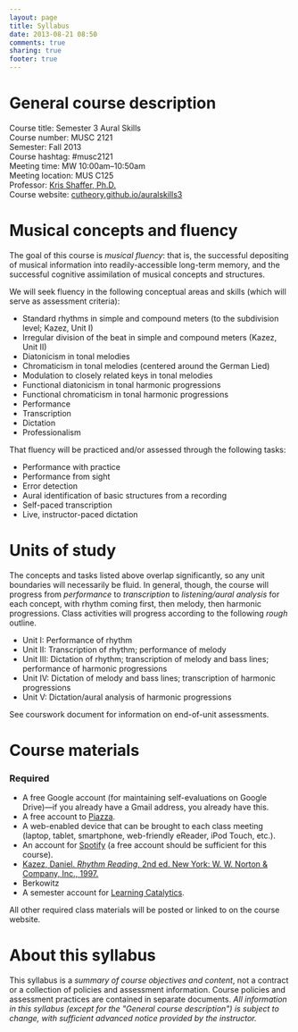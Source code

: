 ```yaml
---
layout: page
title: Syllabus
date: 2013-08-21 08:50
comments: true
sharing: true
footer: true
---
```


# General course description #

Course title: Semester 3 Aural Skills  
Course number: MUSC 2121  
Semester: Fall 2013  
Course hashtag: #musc2121  
Meeting time: MW 10:00am–10:50am  
Meeting location: MUS C125  
Professor: [Kris Shaffer, Ph.D.](http://twitter.com/krisshaffer)  
Course website: [cutheory.github.io/auralskills3](http://cutheory.github.io/auralskills3/)  


# Musical concepts and fluency #

The goal of this course is *musical fluency*: that is, the successful depositing of musical information into readily-accessible long-term memory, and the successful cognitive assimilation of musical concepts and structures. 

We will seek fluency in the following conceptual areas and skills (which will serve as assessment criteria):

- Standard rhythms in simple and compound meters (to the subdivision level; Kazez, Unit I)
- Irregular division of the beat in simple and compound meters (Kazez, Unit II)  
- Diatonicism in tonal melodies  
- Chromaticism in tonal melodies (centered around the German Lied)  
- Modulation to closely related keys in tonal melodies  
- Functional diatonicism in tonal harmonic progressions
- Functional chromaticism in tonal harmonic progressions  
- Performance  
- Transcription  
- Dictation  
- Professionalism

That fluency will be practiced and/or assessed through the following tasks:

- Performance with practice  
- Performance from sight  
- Error detection  
- Aural identification of basic structures from a recording  
- Self-paced transcription  
- Live, instructor-paced dictation

# Units of study #

The concepts and tasks listed above overlap significantly, so any unit boundaries will necessarily be fluid. In general, though, the course will progress from *performance* to *transcription* to *listening/aural analysis* for each concept, with rhythm coming first, then melody, then harmonic progressions. Class activities will progress according to the following *rough* outline.

- Unit I: Performance of rhythm  
- Unit II: Transcription of rhythm; performance of melody  
- Unit III: Dictation of rhythm; transcription of melody and bass lines; performance of harmonic progressions  
- Unit IV: Dictation of melody and bass lines; transcription of harmonic progressions  
- Unit V: Dictation/aural analysis of harmonic progressions

See courswork document for information on end-of-unit assessments.

# Course materials #

### Required ###

- A free Google account (for maintaining self-evaluations on Google Drive)—if you already have a Gmail address, you already have this.  
- A free account to [Piazza](http://www.piazza.com).  
- A web-enabled device that can be brought to each class meeting (laptop, tablet, smartphone, web-friendly eReader, iPod Touch, etc.).  
- An account for [Spotify](http://www.spotify.com) (a free account should be sufficient for this course).  
- [Kazez, Daniel. *Rhythm Reading*, 2nd ed. New York: W. W. Norton & Company, Inc., 1997.](http://openlibrary.org/books/OL22213819M/Rhythm_reading)  
- Berkowitz
- A semester account for [Learning Catalytics](http://www.learningcatalytics.com).  

All other required class materials will be posted or linked to on the course website.

# About this syllabus #

This syllabus is a *summary of course objectives and content*, not a contract or a collection of policies and assessment information. Course policies and assessment practices are contained in separate documents. *All  information in this syllabus (except for the "General course description") is subject to change, with sufficient advanced notice provided by the instructor.*
